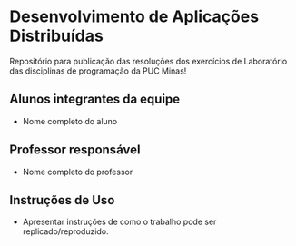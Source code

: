 # Desenvolvimento de Aplicações Distribuídas
Repositório para publicação das resoluções dos exercícios de Laboratório das disciplinas de programação da PUC Minas!

## Alunos integrantes da equipe

* Nome completo do aluno

## Professor responsável

* Nome completo do professor

## Instruções de Uso

* Apresentar instruções de como o trabalho pode ser replicado/reproduzido.
